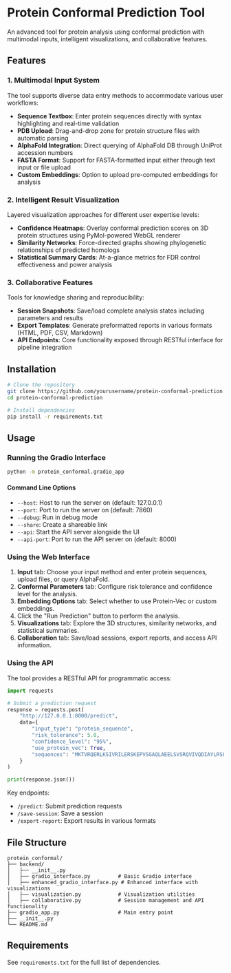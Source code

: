 # Protein Conformal Prediction Tool

An advanced tool for protein analysis using conformal prediction with multimodal inputs, intelligent visualizations, and collaborative features.

## Features

### 1. Multimodal Input System

The tool supports diverse data entry methods to accommodate various user workflows:

- **Sequence Textbox**: Enter protein sequences directly with syntax highlighting and real-time validation
- **PDB Upload**: Drag-and-drop zone for protein structure files with automatic parsing
- **AlphaFold Integration**: Direct querying of AlphaFold DB through UniProt accession numbers
- **FASTA Format**: Support for FASTA-formatted input either through text input or file upload
- **Custom Embeddings**: Option to upload pre-computed embeddings for analysis

### 2. Intelligent Result Visualization

Layered visualization approaches for different user expertise levels:

- **Confidence Heatmaps**: Overlay conformal prediction scores on 3D protein structures using PyMol-powered WebGL renderer
- **Similarity Networks**: Force-directed graphs showing phylogenetic relationships of predicted homologs
- **Statistical Summary Cards**: At-a-glance metrics for FDR control effectiveness and power analysis

### 3. Collaborative Features

Tools for knowledge sharing and reproducibility:

- **Session Snapshots**: Save/load complete analysis states including parameters and results
- **Export Templates**: Generate preformatted reports in various formats (HTML, PDF, CSV, Markdown)
- **API Endpoints**: Core functionality exposed through RESTful interface for pipeline integration

## Installation

```bash
# Clone the repository
git clone https://github.com/yourusername/protein-conformal-prediction.git
cd protein-conformal-prediction

# Install dependencies
pip install -r requirements.txt
```

## Usage

### Running the Gradio Interface

```bash
python -m protein_conformal.gradio_app
```

#### Command Line Options

- `--host`: Host to run the server on (default: 127.0.0.1)
- `--port`: Port to run the server on (default: 7860)
- `--debug`: Run in debug mode
- `--share`: Create a shareable link
- `--api`: Start the API server alongside the UI
- `--api-port`: Port to run the API server on (default: 8000)

### Using the Web Interface

1. **Input** tab: Choose your input method and enter protein sequences, upload files, or query AlphaFold.
2. **Conformal Parameters** tab: Configure risk tolerance and confidence level for the analysis.
3. **Embedding Options** tab: Select whether to use Protein-Vec or custom embeddings.
4. Click the "Run Prediction" button to perform the analysis.
5. **Visualizations** tab: Explore the 3D structures, similarity networks, and statistical summaries.
6. **Collaboration** tab: Save/load sessions, export reports, and access API information.

### Using the API

The tool provides a RESTful API for programmatic access:

```python
import requests

# Submit a prediction request
response = requests.post(
    "http://127.0.0.1:8000/predict",
    data={
        "input_type": "protein_sequence",
        "risk_tolerance": 5.0,
        "confidence_level": "95%",
        "use_protein_vec": True,
        "sequences": "MKTVRQERLKSIVRILERSKEPVSGAQLAEELSVSRQVIVQDIAYLRSLGYN"
    }
)

print(response.json())
```

Key endpoints:
- `/predict`: Submit prediction requests
- `/save-session`: Save a session
- `/export-report`: Export results in various formats

## File Structure

```
protein_conformal/
├── backend/
│   ├── __init__.py
│   ├── gradio_interface.py         # Basic Gradio interface
│   ├── enhanced_gradio_interface.py # Enhanced interface with visualizations
│   ├── visualization.py            # Visualization utilities
│   ├── collaborative.py            # Session management and API functionality
├── gradio_app.py                   # Main entry point
├── __init__.py
└── README.md
```

## Requirements

See `requirements.txt` for the full list of dependencies. 